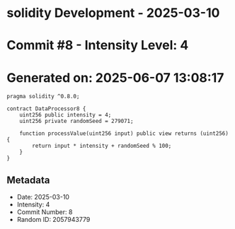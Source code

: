 ﻿# solidity Development - 2025-03-10
# Commit #8 - Intensity Level: 4
# Generated on: 2025-06-07 13:08:17
```solidity
pragma solidity ^0.8.0;

contract DataProcessor8 {
    uint256 public intensity = 4;
    uint256 private randomSeed = 279071;

    function processValue(uint256 input) public view returns (uint256) {
        return input * intensity + randomSeed % 100;
    }
}
```
## Metadata
- Date: 2025-03-10
- Intensity: 4
- Commit Number: 8
- Random ID: 2057943779
